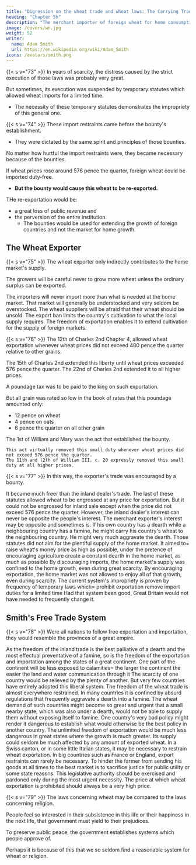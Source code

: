 ```yaml
---
title: "Digression on the wheat trade and wheat laws: The Carrying Trade of Wheat"
heading: "Chapter 5h"
description: "The merchant importer of foreign wheat for home consumption contributes to the home market's immediate supply"
image: /covers/wn.jpg
weight: 52
writer:
  name: Adam Smith
  url: https://en.wikipedia.org/wiki/Adam_Smith
icons: /avatars/smith.png
--- 
```




{{< s v="73" >}} In years of scarcity, the distress caused by the strict execution of those laws was probably very great.

But sometimes, its execution was suspended by temporary statutes which allowed wheat imports for a limited time. 
- The necessity of these temporary statutes demonstrates the impropriety of this general one.


{{< s v="74" >}} These import restraints came before the bounty's establishment.
- They were dictated by the same spirit and principles of those bounties.

No matter how hurtful the import restraints were, they became necessary because of the bounties.

If wheat prices rose around 576 pence the quarter, foreign wheat could be imported duty-free.
- **But the bounty would cause this wheat to be re-exported.**

THe re-exportation would be:
- a great loss of public revenue and
- the perversion of the entire institution.
  - The bounties would be used for extending the growth of foreign countries and not the market for home growth.



## The Wheat Exporter

{{< s v="75" >}} The wheat exporter only indirectly contributes to the home market's supply.

The growers will be careful never to grow more wheat unless the ordinary surplus can be exported.

The importers will never import more than what is needed at the home market.
        That market will generally be understocked and very seldom be overstocked.
    The wheat suppliers will be afraid that their wheat should be unsold.
The export ban limits the country's cultivation to what the local supply requires.
    The freedom of exportation enables it to extend cultivation for the supply of foreign markets.


{{< s v="76" >}} The 12th of Charles 2nd Chapter 4, allowed wheat exportation whenever wheat prices did not exceed 480 pence the quarter relative to other grains.

The 15th of Charles 2nd extended this liberty until wheat prices exceeded 576 pence the quarter.
    The 22nd of Charles 2nd extended it to all higher prices.

A poundage tax was to be paid to the king on such exportation.

But all grain was rated so low in the book of rates that this poundage amounted only:
- 12 pence on wheat
- 4 pence on oats
- 6 pence the quarter on all other grain

The 1st of William and Mary was the act that established the bounty.

    This act virtually removed this small duty whenever wheat prices did not exceed 576 pence the quarter.
    The 11th and l2th of William III. c. 20 expressly removed this small duty at all higher prices.


{{< s v="77" >}} In this way, the exporter's trade was encouraged by a bounty.

It became much freer than the inland dealer's trade.
The last of these statutes allowed wheat to be engrossed at any price for exportation.
    But it could not be engrossed for inland sale except when the price did not exceed 576 pence the quarter.
However, the inland dealer's interest can never be opposite the people's interest.
    The merchant exporter's interest may be opposite and sometimes is.
        If his own country has a dearth while a neighbouring country has a famine, he might carry his country's wheat to the neighbouring country.
        He might very much aggravate the dearth.
Those statutes did not aim for the plentiful supply of the home market.
    It aimed to= 
        raise wheat's money price as high as possible, under the pretence of encouraging agriculture
        create a constant dearth in the home market, as much as possible
By discouraging imports, the home market's supply was confined to the home growth, even during great scarcity.
    By encouraging exportation, the home market was not allowed to enjoy all of that growth, even during scarcity.
The current system's impropriety is proven by frequency of temporary laws which= 
    prohibit exportation
    remove import duties for a limited time
Had that system been good, Great Britain would not have needed to frequently change it.



## Smith's Free Trade System

{{< s v="78" >}} Were all nations to follow free exportation and importation, they would resemble the provinces of a great empire.

As the freedom of the inland trade is the best palliative of a dearth and the most effectual preventative of a famine, so is the freedom of the exportation and importation among the states of a great continent.
    One part of the continent will be less exposed to calamities= 
        the larger the continent
        the easier the land and water communication through it
    The scarcity of one country would be relieved by the plenty of another.
        But very few countries have entirely adopted this liberal system.
The freedom of the wheat trade is almost everywhere restrained.
    In many countries it is confined by absurd regulations that frequently aggravate a dearth into a famine.
        The wheat demand of such countries might become so great and urgent that a small nearby state, which was also under a dearth, would not be able to supply them without exposing itself to famine.
        One country's very bad policy might render it dangerous to establish what would otherwise be the best policy in another country.
The unlimited freedom of exportation would be much less dangerous in great states where the growth is much greater.
    Its supply could seldom be much affected by any amount of exported wheat.
In a Swiss canton, or in some little Italian states, it may be necessary to restrain wheat exportation.
    In big countries such as France or England, export restraints can rarely be necessary.
To hinder the farmer from sending his goods at all times to the best market is to sacrifice justice for public utility or some state reasons.
    This legislative authority should be exercised and pardoned only during the most urgent necessity.
    The price at which wheat exportation is prohibited should always be a very high price.



{{< s v="79" >}} The laws concerning wheat may be compared to the laws concerning religion.

People feel so interested in their subsistence in this life or their happiness in the next life, that government must yield to their prejudices.

To preserve public peace, the government establishes systems which people approve of.

Perhaps it is because of this that we so seldom find a reasonable system for wheat or religion.


